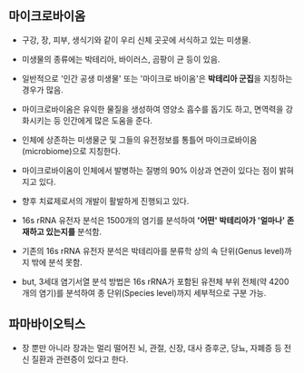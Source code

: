 

## 마이크로바이옴

- 구강, 장, 피부, 생식기와 같이 우리 신체 곳곳에 서식하고 있는 미생물. 

- 미생물의 종류에는 박테리아, 바이러스, 곰팡이 균 등이 있음. 
- 일반적으로 '인간 공생 미생물' 또는 '마이크로 바이옴'은 **박테리아 군집**을 지칭하는 경우가 많음.

- 마이크로바이옴은 유익한 물질을 생성하여 영양소 흡수를 돕기도 하고, 면역력을 강화시키는 등 인간에게 많은 도움을 준다.

- 인체에 상존하는 미생물군 및 그들의 유전정보를 통틀어 마이크로바이옴(microbiome)으로 지칭한다.

- 마이크로바이옴이 인체에서 발병하는 질병의 90% 이상과 연관이 있다는 점이 밝혀지고 있다.
- 향후 치료제로서의 개발이 활발하게 진행되고 있다.

- 16s rRNA 유전자 분석은 1500개의 염기를 분석하여 **'어떤' 박테리아가 '얼마나' 존재하고 있는지를** 분석함. 
 
- 기존의 16s rRNA 유전자 분석은 박테리아를 분류학 상의 속 단위(Genus level)까지 밖에 분석 못함. 

- but, 3세대 염기서열 분석 방법은 16s rRNA가 포함된 유전체 부위 전체(약 4200개의 염기)를 분석하여 종 단위(Species level)까지 세부적으로 구분 가능.


## 파마바이오틱스
- 장 뿐만 아니라 장과는 멀리 떨어진 뇌, 관절, 신장, 대사 증후군, 당뇨, 자폐증 등 전신 질환과 관련증이 있다고 한다.

